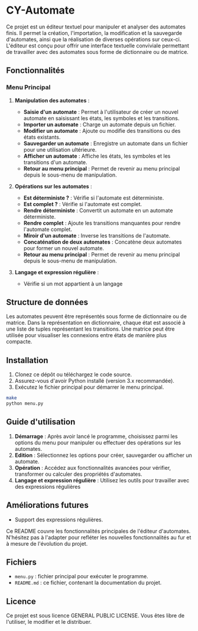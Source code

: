 # CY-Automate

Ce projet est un éditeur textuel pour manipuler et analyser des automates finis. Il permet la création, l'importation, la modification et la sauvegarde d'automates, ainsi que la réalisation de diverses opérations sur ceux-ci. L'éditeur est conçu pour offrir une interface textuelle conviviale permettant de travailler avec des automates sous forme de dictionnaire ou de matrice.

## Fonctionnalités

### Menu Principal

1. **Manipulation des automates** :
   - **Saisie d'un automate** : Permet à l'utilisateur de créer un nouvel automate en saisissant les états, les symboles et les transitions.
   - **Importer un automate** : Charge un automate depuis un fichier.
   - **Modifier un automate** : Ajoute ou modifie des transitions ou des états existants.
   - **Sauvegarder un automate** : Enregistre un automate dans un fichier pour une utilisation ultérieure.
   - **Afficher un automate** : Affiche les états, les symboles et les transitions d'un automate.
   - **Retour au menu principal** : Permet de revenir au menu principal depuis le sous-menu de manipulation.

2. **Opérations sur les automates** :
   - **Est déterministe ?** : Vérifie si l'automate est déterministe.
   - **Est complet ?** : Vérifie si l'automate est complet.
   - **Rendre déterministe** : Convertit un automate en un automate déterministe.
   - **Rendre complet** : Ajoute les transitions manquantes pour rendre l'automate complet.
   - **Miroir d'un automate** : Inverse les transitions de l'automate.
   - **Concaténation de deux automates** : Concatène deux automates pour former un nouvel automate.
   - **Retour au menu principal** : Permet de revenir au menu principal depuis le sous-menu de manipulation.
  
3. **Langage et expression régulière** :
   - Vérifie si un mot appartient à un langage

## Structure de données

Les automates peuvent être représentés sous forme de dictionnaire ou de matrice. Dans la représentation en dictionnaire, chaque état est associé à une liste de tuples représentant les transitions. Une matrice peut être utilisée pour visualiser les connexions entre états de manière plus compacte.


## Installation

1. Clonez ce dépôt ou téléchargez le code source.
2. Assurez-vous d'avoir Python installé (version 3.x recommandée).
3. Exécutez le fichier principal pour démarrer le menu principal.

```bash
make
python menu.py
```

## Guide d'utilisation

1. **Démarrage** : Après avoir lancé le programme, choisissez parmi les options du menu pour manipuler ou effectuer des opérations sur les automates.
2. **Edition** : Sélectionnez les options pour créer, sauvegarder ou afficher un automate.
3. **Opération** : Accédez aux fonctionnalités avancées pour vérifier, transformer ou calculer des propriétés d'automates.
4. **Langage et expression régulière** : Utilisez les outils pour travailler avec des expressions régulières 


## Améliorations futures

- Support des expressions régulières.

Ce README couvre les fonctionnalités principales de l'éditeur d'automates. N'hésitez pas à l'adapter pour refléter les nouvelles fonctionnalités au fur et à mesure de l'évolution du projet.

## Fichiers

- `menu.py` : fichier principal pour exécuter le programme.
- `README.md` : ce fichier, contenant la documentation du projet.

## Licence

Ce projet est sous licence GENERAL PUBLIC LICENSE. Vous êtes libre de l'utiliser, le modifier et le distribuer.
